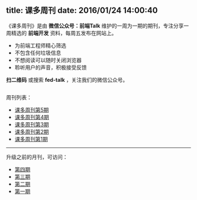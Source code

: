 title: 课多周刊
date: 2016/01/24 14:00:40
---

《课多周刊》是由 **微信公众号：前端Talk** 维护的一周为一期的期刊，专注分享一周精选的 **前端开发** 资料，每周五发布在网站上。

- 为前端工程师精心筛选
- 不包含任何垃圾信息
- 不想阅读可以随时关闭浏览器
- 聆听用户的声音，积极接受反馈

**扫二维码** 或搜索 **fed-talk** ，关注我们的微信公众号。

<div align="center">
<img src="https://raw.githubusercontent.com/icepy/_posts/master/img/weixin.jpg" alt=""/><br>
</div>


周刊列表：

- [课多周刊第5期](/2016/06/30/keduo-weelky-5/)
- [课多周刊第4期](/2016/06/24/keduo-weekly-4/)
- [课多周刊第3期](//2016/06/17/keduo-weekly-3/)
- [课多周刊第2期](/2016/06/11/keduo-weekly-2/)
- [课多周刊第1期](/2016/06/02/keduo-weekly-1/)


---

升级之前的月刊，可访问：

*	[第四期](/2016/04/29/FED-Talk4/)
*	[第三期](/2016/03/29/FED-Talk3/)
*	[第二期](/2016/02/26/FED-Talk2/)
*	[第一期](/2016/01/24/FED-Talk1/)
